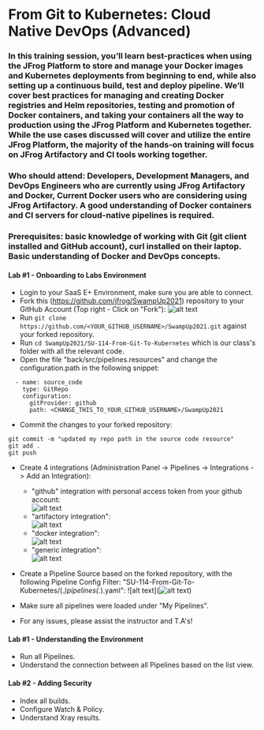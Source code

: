 # From Git to Kubernetes: Cloud Native DevOps (Advanced)

### In this training session, you’ll learn best-practices when using the JFrog Platform to store and manage your Docker images and Kubernetes deployments from beginning to end, while also setting up a continuous build, test and deploy pipeline. We’ll cover best practices for managing and creating Docker registries and Helm repositories, testing and promotion of Docker containers, and taking your containers all the way to production using the JFrog Platform and Kubernetes together. While the use cases discussed will cover and utilize the entire JFrog Platform, the majority of the hands-on training will focus on JFrog Artifactory and CI tools working together.
### <b>Who should attend:</b> Developers, Development Managers, and DevOps Engineers who are currently using JFrog Artifactory and Docker, Current Docker users who are considering using JFrog Artifactory. A good understanding of Docker containers and CI servers for cloud-native pipelines is required. 

### Prerequisites: basic knowledge of working with Git (git client installed and GitHub account), curl installed on their laptop. Basic understanding of Docker and DevOps concepts.

#### Lab #1 - Onboarding to Labs Environment

- Login to your SaaS E+ Environment, make sure you are able to connect.
- Fork this (https://github.com/jfrog/SwampUp2021) repository to your GitHub Account (Top right - Click on "Fork"):
![alt text](https://i.ibb.co/dr7btgf/Screen-Shot-2021-05-01-at-13-26-24.png)
- Run ```git clone https://github.com/<YOUR_GITHUB_USERNAME>/SwampUp2021.git``` against your forked repository.
- Run ```cd SwampUp2021/SU-114-From-Git-To-Kubernetes``` which is our class's folder with all the relevant code.
- Open the file "back/src/pipelines.resources" and change the configuration.path in the following snippet:
```
  - name: source_code
    type: GitRepo
    configuration:
      gitProvider: github
      path: <CHANGE_THIS_TO_YOUR_GITHUB_USERNAME>/SwampUp2021
```
- Commit the changes to your forked repository:
 ```
git commit -m "updated my repo path in the source code resource"
git add .
git push
```
- Create 4 integrations (Administration Panel -> Pipelines -> Integrations -> Add an Integration):
    - "github" integration with personal access token from your github account:</br>
    ![alt text](https://i.ibb.co/qkGd65z/Screen-Shot-2021-05-01-at-13-55-15.png) </br>
    - "artifactory integration":</br>
    ![alt text](https://i.ibb.co/5nDV957/Screen-Shot-2021-05-01-at-13-54-51.png) </br>
    - "docker integration":</br>
    ![alt text](https://i.ibb.co/TqdyPSC/Screen-Shot-2021-05-01-at-13-55-05.png) </br>
    - "generic integration":</br>
    ![alt text](https://i.ibb.co/CzmrF3n/Screen-Shot-2021-05-01-at-13-55-26.png) </br>
- Create a Pipeline Source based on the forked repository, with the following Pipeline Config Filter: "SU-114-From-Git-To-Kubernetes/(.*)pipelines(.*).yaml":
![alt text](![alt text](https://i.ibb.co/BrMcgw7/Screen-Shot-2021-05-01-at-13-55-40.png))

- Make sure all pipelines were loaded under "My Pipelines".

* For any issues, please assist the instructor and T.A's!

#### Lab #1 - Understanding the Environment

- Run all Pipelines.
- Understand the connection between all Pipelines based on the list view.

#### Lab #2 - Adding Security

- Index all builds.
- Configure Watch & Policy.
- Understand Xray results.
